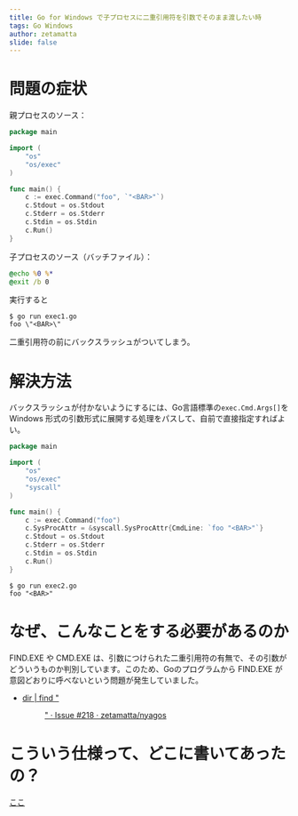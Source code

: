 ```yaml
---
title: Go for Windows で子プロセスに二重引用符を引数でそのまま渡したい時
tags: Go Windows
author: zetamatta
slide: false
---
```

問題の症状
=========

親プロセスのソース：

```exec1.go
package main

import (
	"os"
	"os/exec"
)

func main() {
	c := exec.Command("foo", `"<BAR>"`)
	c.Stdout = os.Stdout
	c.Stderr = os.Stderr
	c.Stdin = os.Stdin
	c.Run()
}
```

子プロセスのソース（バッチファイル）：

```foo.cmd
@echo %0 %*
@exit /b 0
```

実行すると

```console
$ go run exec1.go
foo \"<BAR>\"
```

二重引用符の前にバックスラッシュがついてしまう。

解決方法
=======

バックスラッシュが付かないようにするには、Go言語標準の`exec.Cmd.Args[]`を Windows 形式の引数形式に展開する処理をパスして、自前で直接指定すればよい。

```exec2.go
package main

import (
	"os"
	"os/exec"
	"syscall"
)

func main() {
	c := exec.Command("foo")
	c.SysProcAttr = &syscall.SysProcAttr{CmdLine: `foo "<BAR>"`}
	c.Stdout = os.Stdout
	c.Stderr = os.Stderr
	c.Stdin = os.Stdin
	c.Run()
}
```

```console
$ go run exec2.go
foo "<BAR>"
```

なぜ、こんなことをする必要があるのか
================================

FIND.EXE や CMD.EXE は、引数につけられた二重引用符の有無で、その引数がどういうものか判別しています。このため、Goのプログラムから FIND.EXE が意図どおりに呼べないという問題が発生していました。

* [dir | find "<DIR>" · Issue #218 · zetamatta/nyagos](https://github.com/zetamatta/nyagos/issues/218)

こういう仕様って、どこに書いてあったの？
====================================

[ここ](https://github.com/golang/go/blob/master/src/syscall/exec_windows.go#L267)

